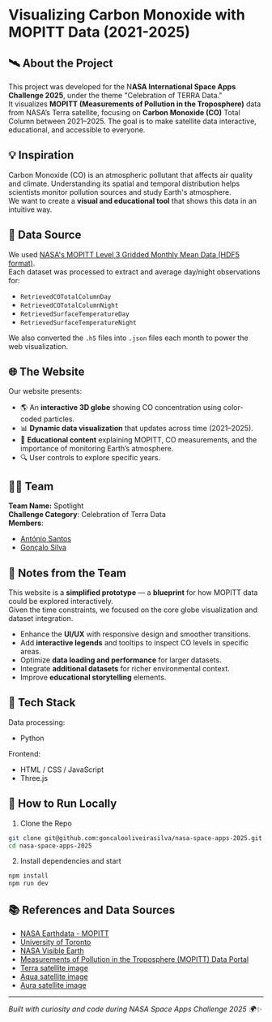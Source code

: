 # Visualizing Carbon Monoxide with MOPITT Data (2021-2025)

## 🛰️ About the Project

This project was developed for the N**ASA International Space Apps Challenge 2025**, under the theme "Celebration of TERRA Data."  
It visualizes **MOPITT (Measurements of Pollution in the Troposphere)** data from NASA’s Terra satellite, focusing on **Carbon Monoxide (CO)** Total Column between 2021–2025.
The goal is to make satellite data interactive, educational, and accessible to everyone.

## 💡 Inspiration

Carbon Monoxide (CO) is an atmospheric pollutant that affects air quality and climate. Understanding its spatial and temporal distribution helps scientists monitor pollution sources and study Earth's atmosphere.  
We want to create a **visual and educational tool** that shows this data in an intuitive way.

## 🔬 Data Source

We used [NASA's MOPITT Level 3 Gridded Monthly Mean Data (HDF5 format)](https://search.earthdata.nasa.gov/search/granules?p=C3442474626-LARC_CLOUD&pg[0][v]=f&pg[0][gsk]=-start_date&q=MOPITT&tl=1629115200!4!!).  
Each dataset was processed to extract and average day/night observations for:

- `RetrievedCOTotalColumnDay`
- `RetrievedCOTotalColumnNight`
- `RetrievedSurfaceTemperatureDay`
- `RetrievedSurfaceTemperatureNight`

We also converted the `.h5` files into `.json` files each month to power the web visualization.

## 🌐 The Website

Our website presents:

- 🌎 An **interactive 3D globe** showing CO concentration using color-coded particles.
- 📊 **Dynamic data visualization** that updates across time (2021–2025).
- 🧠 **Educational content** explaining MOPITT, CO measurements, and the importance of monitoring Earth’s atmosphere.
- 🔍 User controls to explore specific years.

## 👩‍💻 Team

**Team Name:** Spotlight  
**Challenge Category**: Celebration of Terra Data  
**Members**:

- [António Santos](https://github.com/Apmds)
- [Gonçalo Silva](https://github.com/goncalooliveirasilva)

## 🧩 Notes from the Team

This website is a **simplified prototype** — a **blueprint** for how MOPITT data could be explored interactively.  
Given the time constraints, we focused on the core globe visualization and dataset integration.

- Enhance the **UI/UX** with responsive design and smoother transitions.
- Add **interactive legends** and tooltips to inspect CO levels in specific areas.
- Optimize **data loading and performance** for larger datasets.
- Integrate **additional datasets** for richer environmental context.
- Improve **educational storytelling** elements.

## 🧰 Tech Stack

Data processing:

- Python

Frontend:

- HTML / CSS / JavaScript
- Three.js

## 🚀 How to Run Locally

1. Clone the Repo

```bash
git clone git@github.com:goncalooliveirasilva/nasa-space-apps-2025.git
cd nasa-space-apps-2025
```

2. Install dependencies and start

```bash
npm install
npm run dev
```

## 📚 References and Data Sources

- [NASA Earthdata - MOPITT](https://search.earthdata.nasa.gov/search/granules?p=C3442474626-LARC_CLOUD&pg[0][v]=f&pg[0][gsk]=-start_date&q=MOPITT&tl=1629115200!4!!)
- [University of Toronto](https://mopitt.physics.utoronto.ca/)
- [NASA Visible Earth](https://visibleearth.nasa.gov/collection/1484/blue-marble)
- [Measurements of Pollution in the Troposphere (MOPITT) Data Portal](https://donnees-data.asc-csa.gc.ca/en/dataset/ef42819f-35bb-49c0-a368-1e61fa876ee6)
- [Terra satellite image](https://commons.wikimedia.org/wiki/File:Terra_spacecraft_model.png)
- [Aqua satellite image](https://commons.wikimedia.org/wiki/File:Aqua_spacecraft_model.png)
- [Aura satellite image](https://commons.wikimedia.org/wiki/File:Aura_spacecraft_model.png)

---

_Built with curiosity and code during NASA Space Apps Challenge 2025 🌍✨_
